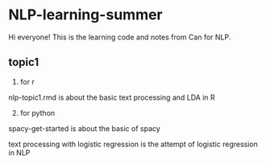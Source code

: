 # NLP-learning-summer

Hi everyone! This is the learning code and notes from Can for NLP.


## topic1

1. for r

nlp-topic1.rmd is about the basic text processing and LDA in R

2. for python

spacy-get-started is about the basic of spacy

text processing with logistic regression is the attempt of logistic regression in NLP
